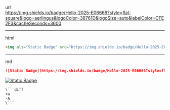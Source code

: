 url<br>
https://img.shields.io/badge/Hello-2025-E06666?style=flat-square&logo=aerlingus&logoColor=38761D&logoSize=auto&labelColor=CFE2F3&cacheSeconds=3600

---

html

```html
<img alt="Static Badge" src="https://img.shields.io/badge/Hello-2025-E06666?style=flat-square&logo=aerlingus&logoColor=38761D&logoSize=auto&labelColor=CFE2F3&cacheSeconds=3600">
```

---

md

```md
![Static Badge](https://img.shields.io/badge/Hello-2025-E06666?style=flat-square&logo=aerlingus&logoColor=38761D&logoSize=auto&labelColor=CFE2F3&cacheSeconds=3600)
```

[![Static Badge](https://img.shields.io/badge/Hello-2025-E06666?style=flat-square&logo=aerlingus&logoColor=38761D&logoSize=auto&labelColor=CFE2F3&cacheSeconds=3600)][shields.io]

[shields.io]: https://shields.io/badges/static-badge

```
\```diff
+a
-A
\```
```
